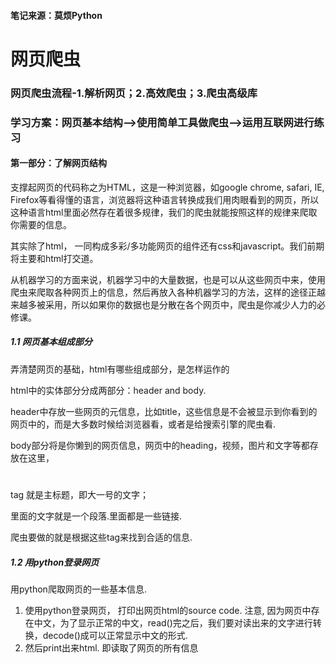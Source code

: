 #### 笔记来源：莫烦Python
# 网页爬虫
### 网页爬虫流程-1.解析网页；2.高效爬虫；3.爬虫高级库
### 学习方案：网页基本结构-->使用简单工具做爬虫-->运用互联网进行练习
#### 第一部分：了解网页结构
支撑起网页的代码称之为HTML，这是一种浏览器，如google chrome, safari, IE, Firefox等看得懂的语言，浏览器将这种语言转换成我们用肉眼看到的网页，所以这种语言html里面必然存在着很多规律，我们的爬虫就能按照这样的规律来爬取你需要的信息。

其实除了html， 一同构成多彩/多功能网页的组件还有css和javascript。我们前期将主要和html打交道。

从机器学习的方面来说，机器学习中的大量数据，也是可以从这些网页中来，使用爬虫来爬取各种网页上的信息，然后再放入各种机器学习的方法，这样的途径正越来越多被采用，所以如果你的数据也是分散在各个网页中，爬虫是你减少人力的必修课。

##### 1.1 网页基本组成部分

弄清楚网页的基础，html有哪些组成部分，是怎样运作的

html中的实体部分分成两部分：header and body.

header中存放一些网页的元信息，比如title，这些信息是不会被显示到你看到的网页中的，而是大多数时候给浏览器看，或者是给搜索引擎的爬虫看.

body部分将是你懒到的网页信息，网页中的heading，视频，图片和文字等都存放在这里，<h1></h1>tag 就是主标题，即大一号的文字；<p></p>里面的文字就是一个段落.<a></a>里面都是一些链接.

爬虫要做的就是根据这些tag来找到合适的信息.

##### 1.2 用python登录网页

用python爬取网页的一些基本信息.
1. 使用python登录网页， 打印出网页html的source code. 注意, 因为网页中存在中文，为了显示正常的中文，read()完之后，我们要对读出来的文字进行转换，decode()成可以正常显示中文的形式.
2. 然后print出来html. 即读取了网页的所有信息

